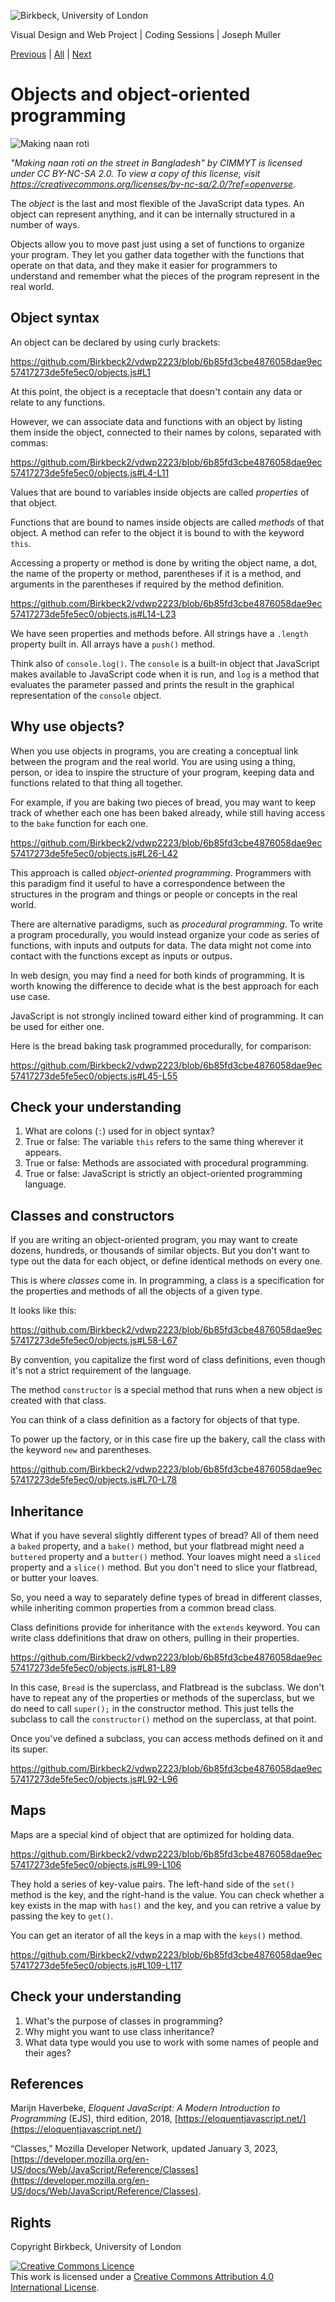![Birkbeck, University of London](images/birkbeck-logo.jpg)

Visual Design and Web Project | Coding Sessions | Joseph Muller

[Previous](loops.md) | [All](README.md) | [Next](.md)

# Objects and object-oriented programming

![Making naan roti](images/naan.jpg)

*"Making naan roti on the street in Bangladesh" by CIMMYT is licensed under CC BY-NC-SA 2.0. To view a copy of this license, visit https://creativecommons.org/licenses/by-nc-sa/2.0/?ref=openverse.*

The *object* is the last and most flexible of the JavaScript data types. An object can represent anything, and it can be internally structured in a number of ways.

Objects allow you to move past just using a set of functions to organize your program. They let you gather data together with the functions that operate on that data, and they make it easier for programmers to understand and remember what the pieces of the program represent in the real world.

## Object syntax

An object can be declared by using curly brackets:

https://github.com/Birkbeck2/vdwp2223/blob/6b85fd3cbe4876058dae9ec57417273de5fe5ec0/objects.js#L1

At this point, the object is a receptacle that doesn't contain any data or relate to any functions.

However, we can associate data and functions with an object by listing them inside the object, connected to their names by colons, separated with commas:

https://github.com/Birkbeck2/vdwp2223/blob/6b85fd3cbe4876058dae9ec57417273de5fe5ec0/objects.js#L4-L11

Values that are bound to variables inside objects are called *properties* of that object.

Functions that are bound to names inside objects are called *methods* of that object. A method can refer to the object it is bound to with the keyword `this`.

Accessing a property or method is done by writing the object name, a dot, the name of the property or method, parentheses if it is a method, and arguments in the parentheses if required by the method definition.

https://github.com/Birkbeck2/vdwp2223/blob/6b85fd3cbe4876058dae9ec57417273de5fe5ec0/objects.js#L14-L23

We have seen properties and methods before. All strings have a `.length` property built in. All arrays have a `push()` method.

Think also of `console.log()`. The `console` is a built-in object that JavaScript makes available to JavaScript code when it is run, and `log` is a method that evaluates the parameter passed and prints the result in the graphical representation of the `console` object.

## Why use objects?

When you use objects in programs, you are creating a conceptual link between the program and the real world. You are using using a thing, person, or idea to inspire the structure of your program, keeping data and functions related to that thing all together.

For example, if you are baking two pieces of bread, you may want to keep track of whether each one has been baked already, while still having access to the `bake` function for each one.

https://github.com/Birkbeck2/vdwp2223/blob/6b85fd3cbe4876058dae9ec57417273de5fe5ec0/objects.js#L26-L42

This approach is called *object-oriented programming*. Programmers with this paradigm find it useful to have a correspondence between the structures in the program and things or people or concepts in the real world.

There are alternative paradigms, such as *procedural programming*. To write a program procedurally, you would instead organize your code as series of functions, with inputs and outputs for data. The data might not come into contact with the functions except as inputs or outpus.

In web design, you may find a need for both kinds of programming. It is worth knowing the difference to decide what is the best approach for each use case.

JavaScript is not strongly inclined toward either kind of programming. It can be used for either one.

Here is the bread baking task programmed procedurally, for comparison:

https://github.com/Birkbeck2/vdwp2223/blob/6b85fd3cbe4876058dae9ec57417273de5fe5ec0/objects.js#L45-L55

## Check your understanding
1. What are colons (`:`) used for in object syntax?
2. True or false: The variable `this` refers to the same thing wherever it appears.
3. True or false: Methods are associated with procedural programming.
4. True or false: JavaScript is strictly an object-oriented programming language.

## Classes and constructors

If you are writing an object-oriented program, you may want to create dozens, hundreds, or thousands of similar objects. But you don't want to type out the data for each object, or define identical methods on every one.

This is where *classes* come in. In programming, a class is a specification for the properties and methods of all the objects of a given type.

It looks like this:

https://github.com/Birkbeck2/vdwp2223/blob/6b85fd3cbe4876058dae9ec57417273de5fe5ec0/objects.js#L58-L67

By convention, you capitalize the first word of class definitions, even though it's not a strict requirement of the language.

The method `constructor` is a special method that runs when a new object is created with that class.

You can think of a class definition as a factory for objects of that type.

To power up the factory, or in this case fire up the bakery, call the class with the keyword `new` and parentheses.

https://github.com/Birkbeck2/vdwp2223/blob/6b85fd3cbe4876058dae9ec57417273de5fe5ec0/objects.js#L70-L78

## Inheritance

What if you have several slightly different types of bread? All of them need a `baked` property, and a `bake()` method, but your flatbread might need a `buttered` property and a `butter()` method. Your loaves might need a `sliced` property and a `slice()` method. But you don't need to slice your flatbread, or butter your loaves.

So, you need a way to separately define types of bread in different classes, while inheriting common properties from a common bread class.

Class definitions provide for inheritance with the `extends` keyword. You can write class ddefinitions that draw on others, pulling in their properties.

https://github.com/Birkbeck2/vdwp2223/blob/6b85fd3cbe4876058dae9ec57417273de5fe5ec0/objects.js#L81-L89

In this case, `Bread` is the superclass, and Flatbread is the subclass. We don't have to repeat any of the properties or methods of the superclass, but we do need to call `super();` in the constructor method. This just tells the subclass to call the `constructor()` method on the superclass, at that point.

Once you've defined a subclass, you can access methods defined on it and its super.

https://github.com/Birkbeck2/vdwp2223/blob/6b85fd3cbe4876058dae9ec57417273de5fe5ec0/objects.js#L92-L96

## Maps

Maps are a special kind of object that are optimized for holding data.

https://github.com/Birkbeck2/vdwp2223/blob/6b85fd3cbe4876058dae9ec57417273de5fe5ec0/objects.js#L99-L106

They hold a series of key-value pairs. The left-hand side of the `set()` method is the key, and the right-hand is the value. You can check whether a key exists in the map with `has()` and the key, and you can retrive a value by passing the key to `get()`.

You can get an iterator of all the keys in a map with the `keys()` method.

https://github.com/Birkbeck2/vdwp2223/blob/6b85fd3cbe4876058dae9ec57417273de5fe5ec0/objects.js#L109-L117

## Check your understanding

1. What's the purpose of classes in programming?
2. Why might you want to use class inheritance?
3. What data type would you use to work with some names of people and their ages?

## References

Marijn Haverbeke, *Eloquent JavaScript: A Modern Introduction to Programming* (EJS), third edition, 2018, [https://eloquentjavascript.net/](https://eloquentjavascript.net/)

“Classes,” Mozilla Developer Network, updated January 3, 2023, [https://developer.mozilla.org/en-US/docs/Web/JavaScript/Reference/Classes](https://developer.mozilla.org/en-US/docs/Web/JavaScript/Reference/Classes).

## Rights

Copyright Birkbeck, University of London

<a rel="license" href="http://creativecommons.org/licenses/by/4.0/"><img alt="Creative Commons Licence" src="https://i.creativecommons.org/l/by/4.0/88x31.png" /></a><br />This work is licensed under a <a rel="license" href="http://creativecommons.org/licenses/by/4.0/">Creative Commons Attribution 4.0 International License</a>.
